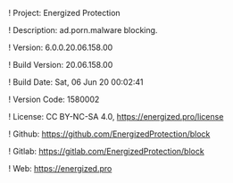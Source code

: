 ! Project: Energized Protection

! Description: ad.porn.malware blocking.

! Version: 6.0.0.20.06.158.00

! Build Version: 20.06.158.00

! Build Date: Sat, 06 Jun 20 00:02:41

! Version Code: 1580002

! License: CC BY-NC-SA 4.0, https://energized.pro/license

! Github: https://github.com/EnergizedProtection/block

! Gitlab: https://gitlab.com/EnergizedProtection/block


! Web: https://energized.pro
